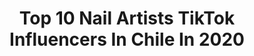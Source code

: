 ---
title: Top 10 Nail Artists TikTok Influencers In Chile In 2020
description: >-
  Find top nail artists TikTok influencers in Chile in 2020. Most popular hashtags: #tiktoker #ranma #sunset #caradeshock.
platform: TikTok
profiles:
  - username: "dex3d"
    fullname: >-
      dex3d
    location: "Chile"
    followers: 2424
    engagement: 1423
    commentsToLikes: 0.018132
    id: ck9sh3lucrf8q0j78vkbrjnej
    verified: false
    hashtags: "#breezy, #avocado, #cutecat, #adventuretime"
  - username: "merynaito"
    fullname: >-
      Mery Naito
    location: "Chile"
    followers: 160843
    engagement: 1867
    commentsToLikes: 0.007848
    id: ckai0hm0c7pso0i787ad2xa11
    verified: false
    hashtags: "#sunset, #stevenuniverse, #drawanime, #animedraw"
  - username: "rio.tew"
    fullname: >-
      rio 
    location: "Chile"
    followers: 306851
    engagement: 2847
    commentsToLikes: 0.005960
    id: ck8ae81kbanpo0j78b8cunwfq
    verified: false
    hashtags: "#clowncheck, #louisvuitton, #skull, #billyhargrove"
  - username: "frispinny3"
    fullname: >-
      perla
    location: "Chile"
    followers: 6740
    engagement: 1519
    commentsToLikes: 0.021363
    id: ckajkvf0qsad20i788w3n6lf0
    verified: false
    hashtags: "#deku, #bananafisheiji, #ranma, #villaindekuedit"
  - username: "tini_acv2"
    fullname: >-
      Marti 
    location: "Chile"
    followers: 69533
    engagement: 1556
    commentsToLikes: 0.014627
    id: cka0tnc6fqku90i78tf85g1kz
    verified: false
    hashtags: "#girasol, #maquillaje, #memes, #reaccion"
  - username: "marcoarayar"
    fullname: >-
      Marco Antonio Araya 
    location: "Chile"
    followers: 2449
    engagement: 521
    commentsToLikes: 0.032354
    id: cka0om4z44gkl0i78f4bzjdjo
    verified: false
    hashtags: "#russianroulette, #crewlife, #rutinafacial, #crew"
  - username: "mystery_an2"
    fullname: >-
      dibujandoan2
    location: "Chile"
    followers: 601014
    engagement: 2968
    commentsToLikes: 0.014939
    id: ck9gko5skkhm60j78dqktz5p5
    verified: true
    hashtags: "#recuerdos, #setup, #trend, #dibujantes"
  - username: "lucecitachan"
    fullname: >-
      Lucecita💡
    location: "Chile"
    followers: 54854
    engagement: 2337
    commentsToLikes: 0.009094
    id: ck9r3mbigqh190j78uxs0kf9q
    verified: false
    hashtags: "#tiktoker, #madagascar, #nanatsonotaizai, #jsjsj"
---